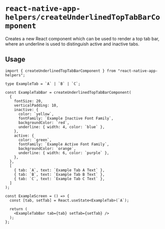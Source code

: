 # `react-native-app-helpers/createUnderlinedTopTabBarComponent`

Creates a new React component which can be used to render a top tab bar, where
an underline is used to distinguish active and inactive tabs.

## Usage

```tsx
import { createUnderlinedTopTabBarComponent } from "react-native-app-helpers";

type ExampleTab = `A` | `B` | `C`;

const ExampleTabBar = createUnderlinedTopTabBarComponent(
  {
    fontSize: 20,
    verticalPadding: 10,
    inactive: {
      color: `yellow`,
      fontFamily: `Example Inactive Font Family`,
      backgroundColor: `red`,
      underline: { width: 4, color: `blue` },
    },
    active: {
      color: `green`,
      fontFamily: `Example Active Font Family`,
      backgroundColor: `orange`,
      underline: { width: 6, color: `purple` },
    },
  },
  [
    { tab: `A`, text: `Example Tab A Text` },
    { tab: `B`, text: `Example Tab B Text` },
    { tab: `C`, text: `Example Tab C Text` },
  ]
);

const ExampleScreen = () => {
  const [tab, setTab] = React.useState<ExampleTab>(`A`);

  return (
    <ExampleTabBar tab={tab} setTab={setTab} />
  );
};
```
